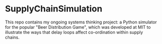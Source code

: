 # SupplyChainSimulation
This repo contains my ongoing systems thinking project: a Python simulator for the popular "Beer Distribution Game", which was developed at MIT to illustrate the ways that delay loops affect co-ordination within supply chains.
